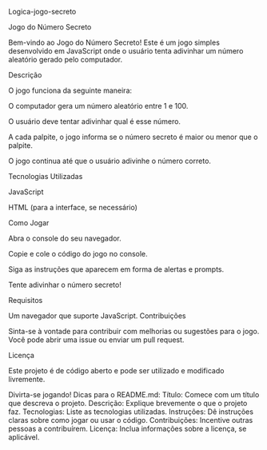 Logica-jogo-secreto

Jogo do Número Secreto

Bem-vindo ao Jogo do Número Secreto! Este é um jogo simples desenvolvido em JavaScript onde o usuário tenta adivinhar um número aleatório gerado pelo computador.

Descrição

O jogo funciona da seguinte maneira:

O computador gera um número aleatório entre 1 e 100.

O usuário deve tentar adivinhar qual é esse número.

A cada palpite, o jogo informa se o número secreto é maior ou menor que o palpite.

O jogo continua até que o usuário adivinhe o número correto.

Tecnologias Utilizadas

JavaScript

HTML (para a interface, se necessário)

Como Jogar

Abra o console do seu navegador.

Copie e cole o código do jogo no console.

Siga as instruções que aparecem em forma de alertas e prompts.

Tente adivinhar o número secreto!

Requisitos

Um navegador que suporte JavaScript.
Contribuições

Sinta-se à vontade para contribuir com melhorias ou sugestões para o jogo. Você pode abrir uma issue ou enviar um pull request.

Licença

Este projeto é de código aberto e pode ser utilizado e modificado livremente.

Divirta-se jogando! Dicas para o README.md: Título: Comece com um título que descreva o projeto. Descrição: Explique brevemente o que o projeto faz. Tecnologias: Liste as tecnologias utilizadas. Instruções: Dê instruções claras sobre como jogar ou usar o código. Contribuições: Incentive outras pessoas a contribuírem. Licença: Inclua informações sobre a licença, se aplicável.
